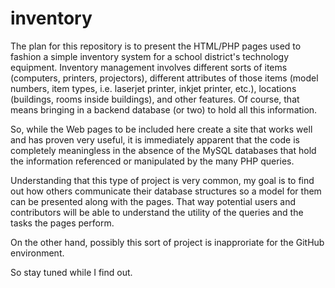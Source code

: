 # inventory
The plan for this repository is to present the HTML/PHP pages used to fashion a simple inventory system for a school district's technology equipment. Inventory management involves different sorts of items (computers, printers, projectors), different attributes of those items (model numbers, item types, i.e. laserjet printer, inkjet printer, etc.), locations (buildings, rooms inside buildings), and other features. Of course, that means bringing in a backend database (or two) to hold all this information. 

So, while the Web pages to be included here create a site that works well and has proven very useful, it is immediately apparent that the code is completely meaningless in the absence of the MySQL databases that hold the information referenced or manipulated by the many PHP queries. 

Understanding that this type of project is very common, my goal is to find out how others communicate their database structures so a model for them can be presented along with the pages. That way potential users and contributors will be able to understand the utility of the queries and the tasks the pages perform.

On the other hand, possibly this sort of project is inapproriate for the GitHub environment.

So stay tuned while I find out.
